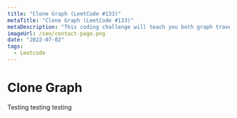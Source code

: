 ```yaml
---
title: "Clone Graph (LeetCode #133)"
metaTitle: "Clone Graph (LeetCode #133)"
metaDescription: "This coding challenge will teach you both graph traversal as well as comparison by reference."
imageUrl: /seo/contact-page.png
date: "2022-07-02"
tags:
  - Leetcode
---
```


# Clone Graph

Testing testing testing
